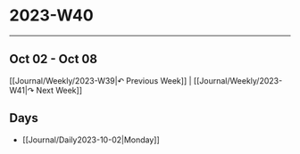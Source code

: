# 2023-W40
---

## Oct 02 - Oct 08

[[Journal/Weekly/2023-W39|↶ Previous Week]] | [[Journal/Weekly/2023-W41|↷ Next Week]]

## Days

- [[Journal/Daily2023-10-02|Monday]]